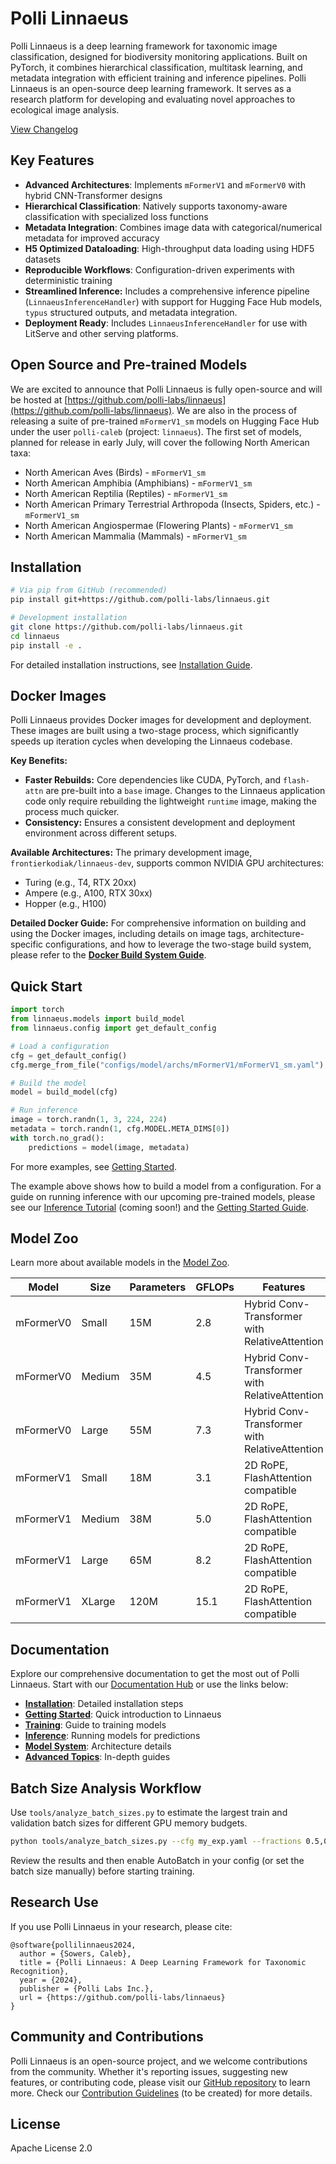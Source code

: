 # Polli Linnaeus

Polli Linnaeus is a deep learning framework for taxonomic image classification, designed for biodiversity monitoring applications. Built on PyTorch, it combines hierarchical classification, multitask learning, and metadata integration with efficient training and inference pipelines. Polli Linnaeus is an open-source deep learning framework. It serves as a research platform for developing and evaluating novel approaches to ecological image analysis.

[View Changelog](CHANGELOG.md)

## Key Features

- **Advanced Architectures**: Implements `mFormerV1` and `mFormerV0` with hybrid CNN-Transformer designs
- **Hierarchical Classification**: Natively supports taxonomy-aware classification with specialized loss functions
- **Metadata Integration**: Combines image data with categorical/numerical metadata for improved accuracy
- **H5 Optimized Dataloading**: High-throughput data loading using HDF5 datasets
- **Reproducible Workflows**: Configuration-driven experiments with deterministic training
- **Streamlined Inference:** Includes a comprehensive inference pipeline (`LinnaeusInferenceHandler`) with support for Hugging Face Hub models, `typus` structured outputs, and metadata integration.
- **Deployment Ready**: Includes `LinnaeusInferenceHandler` for use with LitServe and other serving platforms.

## Open Source and Pre-trained Models

We are excited to announce that Polli Linnaeus is fully open-source and will be hosted at [https://github.com/polli-labs/linnaeus](https://github.com/polli-labs/linnaeus). We are also in the process of releasing a suite of pre-trained `mFormerV1_sm` models on Hugging Face Hub under the user `polli-caleb` (project: `linnaeus`). The first set of models, planned for release in early July, will cover the following North American taxa:

*   North American Aves (Birds) - `mFormerV1_sm`
*   North American Amphibia (Amphibians) - `mFormerV1_sm`
*   North American Reptilia (Reptiles) - `mFormerV1_sm`
*   North American Primary Terrestrial Arthropoda (Insects, Spiders, etc.) - `mFormerV1_sm`
*   North American Angiospermae (Flowering Plants) - `mFormerV1_sm`
*   North American Mammalia (Mammals) - `mFormerV1_sm`

## Installation

```bash
# Via pip from GitHub (recommended)
pip install git+https://github.com/polli-labs/linnaeus.git

# Development installation
git clone https://github.com/polli-labs/linnaeus.git
cd linnaeus
pip install -e .
```

For detailed installation instructions, see [Installation Guide](docs/installation.md).

## Docker Images

Polli Linnaeus provides Docker images for development and deployment. These images are built using a two-stage process, which significantly speeds up iteration cycles when developing the Linnaeus codebase.

**Key Benefits:**
- **Faster Rebuilds:** Core dependencies like CUDA, PyTorch, and `flash-attn` are pre-built into a `base` image. Changes to the Linnaeus application code only require rebuilding the lightweight `runtime` image, making the process much quicker.
- **Consistency:** Ensures a consistent development and deployment environment across different setups.

**Available Architectures:**
The primary development image, `frontierkodiak/linnaeus-dev`, supports common NVIDIA GPU architectures:
- Turing (e.g., T4, RTX 20xx)
- Ampere (e.g., A100, RTX 30xx)
- Hopper (e.g., H100)

**Detailed Docker Guide:**
For comprehensive information on building and using the Docker images, including details on image tags, architecture-specific configurations, and how to leverage the two-stage build system, please refer to the **[Docker Build System Guide](./tools/docker/README.md)**.

## Quick Start

```python
import torch
from linnaeus.models import build_model
from linnaeus.config import get_default_config

# Load a configuration
cfg = get_default_config()
cfg.merge_from_file("configs/model/archs/mFormerV1/mFormerV1_sm.yaml")

# Build the model
model = build_model(cfg)

# Run inference
image = torch.randn(1, 3, 224, 224)
metadata = torch.randn(1, cfg.MODEL.META_DIMS[0])
with torch.no_grad():
    predictions = model(image, metadata)
```

For more examples, see [Getting Started](docs/getting_started.md).

The example above shows how to build a model from a configuration. For a guide on running inference with our upcoming pre-trained models, please see our [Inference Tutorial](docs/inference/running_inference_with_pretrained_models.md) (coming soon!) and the [Getting Started Guide](docs/getting_started.md).

## Model Zoo

Learn more about available models in the [Model Zoo](docs/models/model_zoo.md).

| Model | Size | Parameters | GFLOPs | Features |
|-------|------|------------|--------|----------|
| mFormerV0 | Small | 15M | 2.8 | Hybrid Conv-Transformer with RelativeAttention |
| mFormerV0 | Medium | 35M | 4.5 | Hybrid Conv-Transformer with RelativeAttention |
| mFormerV0 | Large | 55M | 7.3 | Hybrid Conv-Transformer with RelativeAttention |
| mFormerV1 | Small | 18M | 3.1 | 2D RoPE, FlashAttention compatible |
| mFormerV1 | Medium | 38M | 5.0 | 2D RoPE, FlashAttention compatible |
| mFormerV1 | Large | 65M | 8.2 | 2D RoPE, FlashAttention compatible |
| mFormerV1 | XLarge | 120M | 15.1 | 2D RoPE, FlashAttention compatible |

## Documentation

Explore our comprehensive documentation to get the most out of Polli Linnaeus. Start with our [Documentation Hub](docs/index.md) or use the links below:

- **[Installation](docs/installation.md)**: Detailed installation steps
- **[Getting Started](docs/getting_started.md)**: Quick introduction to Linnaeus
- **[Training](docs/training/overview.md)**: Guide to training models
- **[Inference](docs/inference/overview.md)**: Running models for predictions
- **[Model System](docs/models/model_system_overview.md)**: Architecture details
- **[Advanced Topics](docs/advanced_topics/index.md)**: In-depth guides

## Batch Size Analysis Workflow

Use `tools/analyze_batch_sizes.py` to estimate the largest train and validation batch sizes for different GPU memory budgets.

```bash
python tools/analyze_batch_sizes.py --cfg my_exp.yaml --fractions 0.5,0.8 --modes train,val
```

Review the results and then enable AutoBatch in your config (or set the batch size manually) before starting training.

## Research Use

If you use Polli Linnaeus in your research, please cite:

```
@software{pollilinnaeus2024,
  author = {Sowers, Caleb},
  title = {Polli Linnaeus: A Deep Learning Framework for Taxonomic Recognition},
  year = {2024},
  publisher = {Polli Labs Inc.},
  url = {https://github.com/polli-labs/linnaeus}
}
```

## Community and Contributions

Polli Linnaeus is an open-source project, and we welcome contributions from the community. Whether it's reporting issues, suggesting new features, or contributing code, please visit our [GitHub repository](https://github.com/polli-labs/linnaeus) to learn more. Check our [Contribution Guidelines](CONTRIBUTING.md) (to be created) for more details.

## License

Apache License 2.0